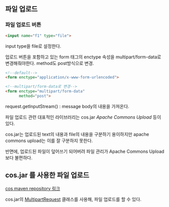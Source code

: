 ## 파일 업로드
### 파일 업로드 버튼
```html
<input name="f1" type="file">
```
input type을 file로 설정한다.

업로드 버튼을 포함하고 있는 form 태그의  enctype 속성을 multipart/form-data로 변경해줘야한다. method도 post방식으로 변경.

```html
<!--default-->
<form enctype="application/x-www-form-urlencoded">

<!--multipart/form-data로 변경-->
<form enctype="multipart/form-data"
	  method="post">
```

request.getInputStream() : message body의 내용을 가져온다.


파일 업로드 관련 대표적인 라이브러리는
cos.jar
*Apache Commons Upload*
등이 있다. 

cos.jar는 업로드된 text의 내용과 file의 내용을 구분하기 용이하지만 apache commons upload는 이를 잘 구분하지 못한다.

반면에, 업로드된 파일이 덮어쓰기 되어버려 파일 관리가 Apache Commons Upload 보다 불편하다.


## cos.jar 를 사용한 파일 업로드
[cos maven repository 링크](https://mvnrepository.com/artifact/servlets.com/cos/05Nov2002)

cos.jar의 [MultipartRequest](http://www.servlets.com/cos/javadoc/com/oreilly/servlet/MultipartRequest.html) 클래스를 사용해, 파일 업로드를 할 수 있다.


<!--stackedit_data:
eyJoaXN0b3J5IjpbMTE4ODE1MDQ0OSwxMjc5NjMyOTgxLDE3Nj
E2NTEyNDksLTE5NTQ5NTc5MDgsMTgxNjkwNjAzMCwtMjA4ODc0
NjYxMl19
-->